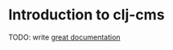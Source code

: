 # Introduction to clj-cms

TODO: write [great documentation](http://jacobian.org/writing/great-documentation/what-to-write/)
